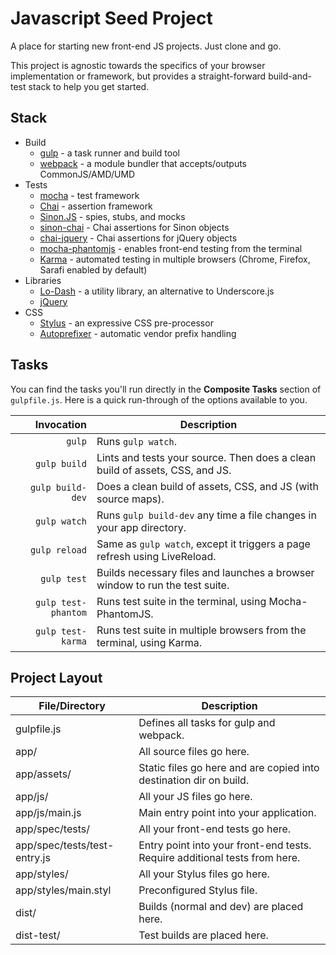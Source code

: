 # Javascript Seed Project

A place for starting new front-end JS projects.  Just clone and go.

This project is agnostic towards the specifics of your browser implementation or framework, but provides a straight-forward build-and-test stack to help you get started.

## Stack

- Build
    - [gulp](http://gulpjs.com/) - a task runner and build tool
    - [webpack](http://webpack.github.io/) - a module bundler that accepts/outputs CommonJS/AMD/UMD
- Tests
    - [mocha](http://visionmedia.github.io/mocha/) - test framework
    - [Chai](http://chaijs.com/) - assertion framework
    - [Sinon.JS](http://sinonjs.org) - spies, stubs, and mocks
    - [sinon-chai](https://github.com/domenic/sinon-chai) - Chai assertions for Sinon objects
    - [chai-jquery](https://github.com/chaijs/chai-jquery) - Chai assertions for jQuery objects
    - [mocha-phantomjs](https://github.com/metaskills/mocha-phantomjs) - enables front-end testing from the terminal
    - [Karma](http://karma-runner.github.io/) - automated testing in multiple browsers (Chrome, Firefox, Sarafi enabled by default)
- Libraries
    - [Lo-Dash](http://lodash.com) - a utility library, an alternative to Underscore.js
    - [jQuery](http://jquery.com/)
- CSS
    - [Stylus](http://learnboost.github.io/stylus/) - an expressive CSS pre-processor
    - [Autoprefixer](https://github.com/ai/autoprefixer) - automatic vendor prefix handling

## Tasks

You can find the tasks you'll run directly in the **Composite Tasks** section of `gulpfile.js`.  Here is a quick run-through of the options available to you.

| Invocation          | Description                                                                   |
| ----:               | ----                                                                          |
| `gulp`              | Runs `gulp watch`.                                                            |
| `gulp build`        | Lints and tests your source.  Then does a clean build of assets, CSS, and JS. |
| `gulp build-dev`    | Does a clean build of assets, CSS, and JS (with source maps).                 |
| `gulp watch`        | Runs `gulp build-dev` any time a file changes in your app directory.          |
| `gulp reload`       | Same as `gulp watch`, except it triggers a page refresh using LiveReload.     |
| `gulp test`         | Builds necessary files and launches a browser window to run the test suite.   |
| `gulp test-phantom` | Runs test suite in the terminal, using Mocha-PhantomJS.                       |
| `gulp test-karma`   | Runs test suite in multiple browsers from the terminal, using Karma.                                                                              |

## Project Layout

| File/Directory               | Description                                                                 |
| ----                            | ----                                                                           |
| gulpfile.js                  | Defines all tasks for gulp and webpack.                                     |
| app/                         | All source files go here.                                                   |
| app/assets/                  | Static files go here and are copied into destination dir on build.          |
| app/js/                      | All your JS files go here.                                                  |
| app/js/main.js               | Main entry point into your application.                                     |
| app/spec/tests/              | All your front-end tests go here.                                           |
| app/spec/tests/test-entry.js | Entry point into your front-end tests.  Require additional tests from here. |
| app/styles/                  | All your Stylus files go here.                                              |
| app/styles/main.styl         | Preconfigured Stylus file.                                                  |
| dist/                        | Builds (normal and dev) are placed here.                                    |
| dist-test/                   | Test builds are placed here.                                                |




